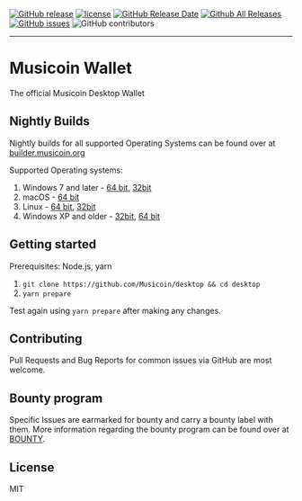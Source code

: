 
[![GitHub release](https://img.shields.io/github/release/musicoin/desktop.svg?style=for-the-badge)](https://github.com/Musicoin/desktop/releases/latest)
[![license](https://img.shields.io/github/license/musicoin/desktop.svg?style=for-the-badge)](https://github.com/Musicoin/desktop/blob/master/LICENSE)
[![GitHub Release Date](https://img.shields.io/github/release-date/Musicoin/desktop.svg?style=for-the-badge)](https://github.com/Musicoin/desktop/releases) 
[![Github All Releases](https://img.shields.io/github/downloads/Musicoin/desktop/total.svg?style=for-the-badge)](https://github.com/Musicoin/desktop/releases) 
[![GitHub issues](https://img.shields.io/github/issues-raw/badges/shields.svg?style=for-the-badge)](https://github.com/Musicoin/desktop/issues?q=is%3Aissue+is%3Aopen+sort%3Aupdated-desc) 
![GitHub contributors](https://img.shields.io/github/contributors/Musicoin/desktop.svg?style=for-the-badge) 

---

# Musicoin Wallet 

The official Musicoin Desktop Wallet

## Nightly Builds

Nightly builds for all supported Operating Systems can be found over at [builder.musicoin.org](https://builder.musicoin.org/)

Supported Operating systems:
1. Windows 7 and later - [64 bit](https://builder.musicoin.org/windows-x64.exe), [32bit](https://builder.musicoin.org/windows-x32.exe)
2. macOS - [64 bit](https://builder.musicoin.org/mac-x64.zip)
3. Linux - [64 bit](https://builder.musicoin.org/linux-x64.tar.xz), [32bit](https://builder.musicoin.org/linux-x32.tar.xz)
4. Windows XP and older - [32bit](https://builder.musicoin.org/windows-x32-legacy.exe), [64 bit](https://builder.musicoin.org/windows-x64-legacy.exe)

## Getting started

Prerequisites: Node.js, yarn

1. `git clone https://github.com/Musicoin/desktop && cd desktop`
2. `yarn prepare`

Test again using `yarn prepare` after making any changes.

## Contributing

Pull Requests and Bug Reports for common issues via GitHub are most welcome.

## Bounty program

Specific Issues are earmarked for bounty and carry a bounty label with them. More information regarding the bounty program can be found over at [BOUNTY](BOUNTY.md).

## License

MIT
